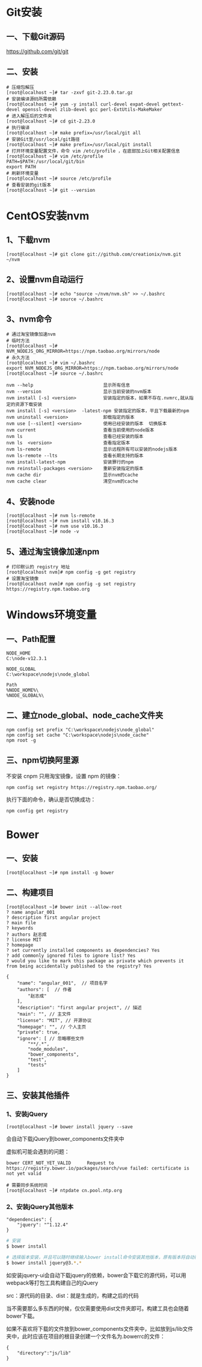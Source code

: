 # Git安装

## 一、下载Git源码

https://github.com/git/git

## 二、安装

```shell
# 压缩包解压
[root@localhost ~]# tar -zxvf git-2.23.0.tar.gz
# 安装编译源码所需依赖
[root@localhost ~]# yum -y install curl-devel expat-devel gettext-devel openssl-devel zlib-devel gcc perl-ExtUtils-MakeMaker 
# 进入解压后的文件夹
[root@localhost ~]# cd git-2.23.0
# 执行编译
[root@localhost ~]# make prefix=/usr/local/git all
# 安装Git至/usr/local/git路径
[root@localhost ~]# make prefix=/usr/local/git install
# 打开环境变量配置文件，命令 vim /etc/profile ，在底部加上Git相关配置信息
[root@localhost ~]# vim /etc/profile
PATH=$PATH:/usr/local/git/bin
export PATH
# 刷新环境变量
[root@localhost ~]# source /etc/profile
# 查看安装的git版本
[root@localhost ~]# git --version
```

# CentOS安装nvm

## 1、下载nvm

```shell
[root@localhost ~]# git clone git://github.com/creationix/nvm.git ~/nvm
```

## 2、设置nvm自动运行

```shell
[root@localhost ~]# echo "source ~/nvm/nvm.sh" >> ~/.bashrc
[root@localhost ~]# source ~/.bashrc
```

## 3、nvm命令

```shell
# 通过淘宝镜像加速nvm
# 临时方法
[root@localhost ~]# NVM_NODEJS_ORG_MIRROR=https://npm.taobao.org/mirrors/node
# 永久方法
[root@localhost ~]# vim ~/.bashrc
export NVM_NODEJS_ORG_MIRROR=https://npm.taobao.org/mirrors/node
[root@localhost ~]# source ~/.bashrc
```

```shell
nvm --help                          显示所有信息
nvm --version                       显示当前安装的nvm版本
nvm install [-s] <version>          安装指定的版本，如果不存在.nvmrc,就从指定的资源下载安装
nvm install [-s] <version>  -latest-npm 安装指定的版本，平且下载最新的npm
nvm uninstall <version>             卸载指定的版本
nvm use [--silent] <version>        使用已经安装的版本  切换版本
nvm current                         查看当前使用的node版本
nvm ls                              查看已经安装的版本
nvm ls  <version>                   查看指定版本
nvm ls-remote                       显示远程所有可以安装的nodejs版本
nvm ls-remote --lts                 查看长期支持的版本
nvm install-latest-npm              安装罪行的npm
nvm reinstall-packages <version>    重新安装指定的版本
nvm cache dir                       显示nvm的cache
nvm cache clear                     清空nvm的cache
```

## 4、安装node

```shell
[root@localhost ~]# nvm ls-remote 
[root@localhost ~]# nvm install v10.16.3
[root@localhost ~]# nvm use v10.16.3
[root@localhost ~]# node -v
```

## 5、通过淘宝镜像加速npm

```shell
# 打印默认的 registry 地址
[root@localhost nvm]# npm config -g get registry
# 设置淘宝镜像
[root@localhost nvm]# npm config -g set registry https://registry.npm.taobao.org
```

# Windows环境变量

## 一、Path配置

```
NODE_HOME
C:\node-v12.3.1

NODE_GLOBAL
C:\workspace\nodejs\node_global

Path
%NODE_HOME%\
%NODE_GLOBAL%\
```

## 二、建立node_global、node_cache文件夹

```
npm config set prefix "C:\workspace\nodejs\node_global"
npm config set cache "C:\workspace\nodejs\node_cache"
npm root -g
```

## 三、npm切换阿里源

不安装 cnpm 只用淘宝镜像，设置 npm 的镜像：
```
npm config set registry https://registry.npm.taobao.org/
```

执行下面的命令，确认是否切换成功：
```
npm config get registry
```

# Bower

## 一、安装

```shell
[root@localhost ~]# npm install -g bower
```

## 二、构建项目

```shell
[root@localhost ~]# bower init --allow-root
? name angular_001
? description first angular project
? main file
? keywords
? authors 赵志成
? license MIT
? homepage
? set currently installed components as dependencies? Yes
? add commonly ignored files to ignore list? Yes
? would you like to mark this package as private which prevents it from being accidentally published to the registry? Yes

{
    "name": "angular_001",  // 项目名字
    "authors": [  // 作者
        "赵志成"
    ],
    "description": "first angular project", // 描述
    "main": "", // 主文件
    "license": "MIT", // 开源协议
    "homepage": "", // 个人主页
    "private": true,
    "ignore": [ // 忽略哪些文件
        "**/.*",
        "node_modules",
        "bower_components",
        "test",
        "tests"
    ]
}

```

## 三、安装其他插件

### 1、安装jQuery

```shell
[root@localhost ~]# bower install jquery --save
```

会自动下载jQuery到bower_components文件夹中

虚拟机可能会遇到的问题：

```shell
bower CERT_NOT_YET_VALID      Request to https://registry.bower.io/packages/search/vue failed: certificate is not yet valid

# 需要同步系统时间
[root@localhost ~]# ntpdate cn.pool.ntp.org
```



### 2、安装jQuery其他版本

```
"dependencies": {
    "jquery": "^1.12.4"
}
```

```Bash
# 安装
$ bower install
```

```bash
# 选择版本安装，并且可以随时继续输入bower install命令安装其他版本，原有版本将自动覆盖。引用路径还是bower_components/jquery/jquery.min.js
$ bower install jquery@3.*.*
```

如安装jquery-ui会自动下载jquery的依赖，bower会下载它的源代码，可以用webpack等打包工具构建自己的jQuery

src：源代码的目录、dist：就是生成的，构建之后的代码

当不需要那么多东西的时候，仅仅需要使用dist文件夹即可。构建工具也会随着bower下载。

如果不喜欢将下载的文件放到bower_components文件夹中，比如放到js/lib文件夹中，此时应该在项目的根目录创建一个文件名为.bowerrc的文件：

```
{
	"directory":"js/lib"
}
```

